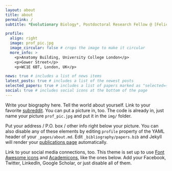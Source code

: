 ```yaml
---
layout: about
title: about
permalink: /
subtitle: *Evolutionary Biology*, Postdoctoral Research Fellow @ [Felice Lab, UCL](https://rnfelice.github.io/). He/Him?His

profile:
  align: right
  image: prof_pic.jpg
  image_circular: false # crops the image to make it circular
  more_info: >
    <p>Anatomy Building, University College London</p>
    <p>Gower Street</p>
    <p>WC1E 6BT, London, UK</p>

news: true # includes a list of news items
latest_posts: true # includes a list of the newest posts
selected_papers: true # includes a list of papers marked as "selected={true}"
social: true # includes social icons at the bottom of the page
---
```


Write your biography here. Tell the world about yourself. Link to your favorite [subreddit](http://reddit.com). You can put a picture in, too. The code is already in, just name your picture `prof_pic.jpg` and put it in the `img/` folder.

Put your address / P.O. box / other info right below your picture. You can also disable any of these elements by editing `profile` property of the YAML header of your `_pages/about.md`. Edit `_bibliography/papers.bib` and Jekyll will render your [publications page](/al-folio/publications/) automatically.

Link to your social media connections, too. This theme is set up to use [Font Awesome icons](https://fontawesome.com/) and [Academicons](https://jpswalsh.github.io/academicons/), like the ones below. Add your Facebook, Twitter, LinkedIn, Google Scholar, or just disable all of them.
